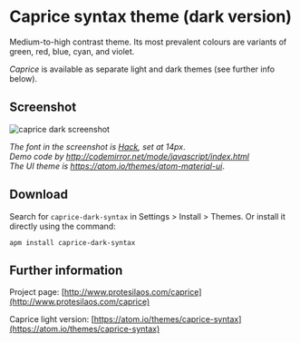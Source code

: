 # Caprice syntax theme (dark version)

Medium-to-high contrast theme. Its most prevalent colours are variants of green, red, blue, cyan, and violet.

*Caprice* is available as separate light and dark themes (see further info below).

## Screenshot

![caprice dark screenshot](https://raw.githubusercontent.com/protesilaos/prot16/master/caprice/img/caprice_dark_sample.png)

*The font in the screenshot is [Hack](https://github.com/chrissimpkins/Hack), set at 14px*.  
*Demo code by http://codemirror.net/mode/javascript/index.html*  
*The UI theme is https://atom.io/themes/atom-material-ui*.

## Download

Search for `caprice-dark-syntax` in Settings > Install > Themes. Or install it directly using the command:

```shell
apm install caprice-dark-syntax
```

## Further information

Project page: [http://www.protesilaos.com/caprice](http://www.protesilaos.com/caprice)

Caprice light version: [https://atom.io/themes/caprice-syntax](https://atom.io/themes/caprice-syntax)

